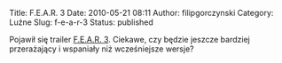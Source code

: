 Title: F.E.A.R. 3
Date: 2010-05-21 08:11
Author: filipgorczynski
Category: Luźne
Slug: f-e-a-r-3
Status: published

Pojawił się trailer [F.E.A.R. 3](http://www.youtube.com/watch?v=VXBo2DRv_OM). Ciekawe, czy będzie jeszcze bardziej przerażający i wspaniały niż wcześniejsze wersje?
